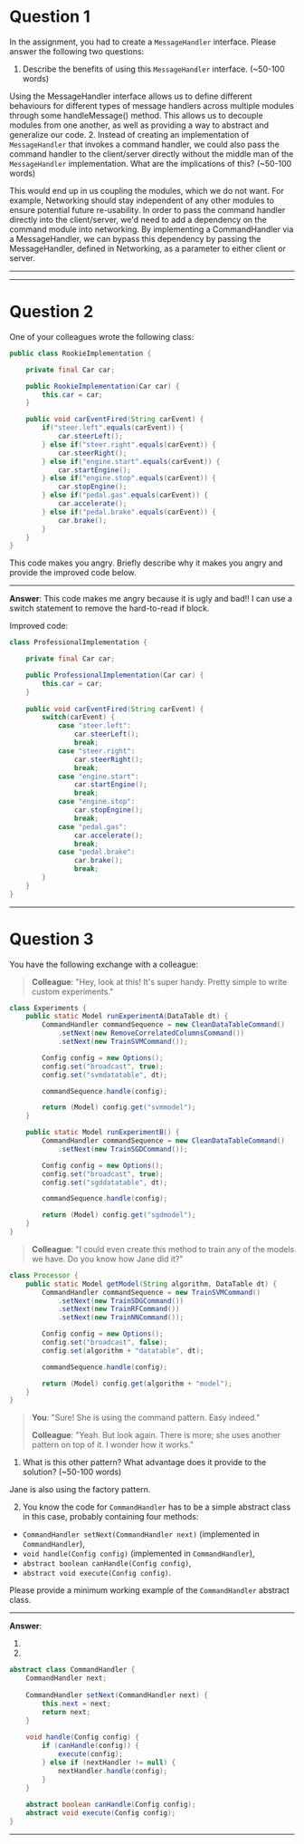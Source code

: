 # Question 1

In the assignment, you had to create a `MessageHandler` interface. Please answer the following two questions:

1. Describe the benefits of using this `MessageHandler` interface. (~50-100 words)

Using the MessageHandler interface allows us to define different behaviours for different types of message handlers across multiple modules through some handleMessage() method. This allows us to decouple modules from one another, as well as providing a way to abstract and generalize our code.
2. Instead of creating an implementation of `MessageHandler` that invokes a command handler, we could also pass the command handler to the client/server directly without the middle man of the `MessageHandler` implementation. What are the implications of this? (~50-100 words)

This would end up in us coupling the modules, which we do not want. For example, Networking should stay independent of any other modules to ensure potential future re-usability. In order to pass the command handler directly into the client/server, we'd need to add a dependency on the command module into networking. By implementing a CommandHandler via a MessageHandler, we can bypass this dependency by passing the MessageHandler, defined in Networking, as a parameter to either client or server.

___

___

# Question 2

One of your colleagues wrote the following class:

```java
public class RookieImplementation {

    private final Car car;

    public RookieImplementation(Car car) {
        this.car = car;
    }

    public void carEventFired(String carEvent) {
        if("steer.left".equals(carEvent)) {
            car.steerLeft();
        } else if("steer.right".equals(carEvent)) {
            car.steerRight();
        } else if("engine.start".equals(carEvent)) {
            car.startEngine();
        } else if("engine.stop".equals(carEvent)) {
            car.stopEngine();
        } else if("pedal.gas".equals(carEvent)) {
            car.accelerate();
        } else if("pedal.brake".equals(carEvent)) {
            car.brake();
        }
    }
}
```

This code makes you angry. Briefly describe why it makes you angry and provide the improved code below.

___

**Answer**: This code makes me angry because it is ugly and bad!! I can use a switch statement to remove the hard-to-read if block.

Improved code:

```java
class ProfessionalImplementation {

    private final Car car;

    public ProfessionalImplementation(Car car) {
        this.car = car;
    }
    
    public void carEventFired(String carEvent) {
        switch(carEvent) {
            case "steer.left":
                car.steerLeft();
                break; 
            case "steer.right": 
                car.steerRight();
                break; 
            case "engine.start":
                car.startEngine();
                break;
            case "engine.stop":
                car.stopEngine();
                break;
            case "pedal.gas":
                car.accelerate();
                break; 
            case "pedal.brake":
                car.brake();
                break;
        }
    }
}
```
___

# Question 3

You have the following exchange with a colleague:

> **Colleague**: "Hey, look at this! It's super handy. Pretty simple to write custom experiments."

```java
class Experiments {
    public static Model runExperimentA(DataTable dt) {
        CommandHandler commandSequence = new CleanDataTableCommand()
            .setNext(new RemoveCorrelatedColumnsCommand())
            .setNext(new TrainSVMCommand());

        Config config = new Options();
        config.set("broadcast", true);
        config.set("svmdatatable", dt);

        commandSequence.handle(config);

        return (Model) config.get("svmmodel");
    }

    public static Model runExperimentB() {
        CommandHandler commandSequence = new CleanDataTableCommand()
            .setNext(new TrainSGDCommand());

        Config config = new Options();
        config.set("broadcast", true);
        config.set("sgddatatable", dt);

        commandSequence.handle(config);

        return (Model) config.get("sgdmodel");
    }
}
```

> **Colleague**: "I could even create this method to train any of the models we have. Do you know how Jane did it?"

```java
class Processor {
    public static Model getModel(String algorithm, DataTable dt) {
        CommandHandler commandSequence = new TrainSVMCommand()
            .setNext(new TrainSDGCommand())
            .setNext(new TrainRFCommand())
            .setNext(new TrainNNCommand());

        Config config = new Options();
        config.set("broadcast", false);
        config.set(algorithm + "datatable", dt);

        commandSequence.handle(config);

        return (Model) config.get(algorithm + "model");
    }
}
```

> **You**: "Sure! She is using the command pattern. Easy indeed."
>
> **Colleague**: "Yeah. But look again. There is more; she uses another pattern on top of it. I wonder how it works."

1. What is this other pattern? What advantage does it provide to the solution? (~50-100 words)

Jane is also using the factory pattern. 

2. You know the code for `CommandHandler` has to be a simple abstract class in this case, probably containing four methods:
- `CommandHandler setNext(CommandHandler next)` (implemented in `CommandHandler`),
- `void handle(Config config)` (implemented in `CommandHandler`),
- `abstract boolean canHandle(Config config)`,
- `abstract void execute(Config config)`.

Please provide a minimum working example of the `CommandHandler` abstract class.

___

**Answer**:

1.

2.
```java
abstract class CommandHandler {
    CommandHandler next;
    
    CommandHandler setNext(CommandHandler next) {
        this.next = next;
        return next;
	}
    
    void handle(Config config) {
        if (canHandle(config)) {
            execute(config);
        } else if (nextHandler != null) {
            nextHandler.handle(config);
        }
    }
    
    abstract boolean canHandle(Config config);
    abstract void execute(Config config);
}
```
___
